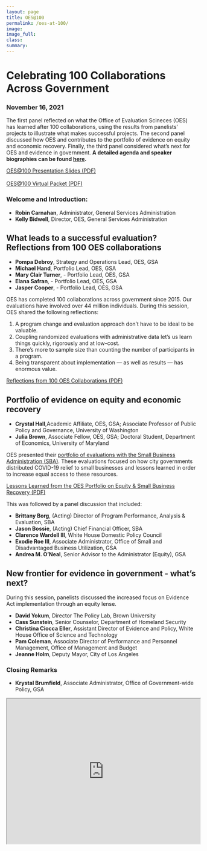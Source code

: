 ```yaml
---
layout: page
title: OES@100
permalink: /oes-at-100/
image:
image_full: 
class:
summary: 
---
```

# Celebrating 100 Collaborations Across Government 
### November 16, 2021 
The first panel reflected on what the Office of Evaluation Scineces (OES) has learned after 100 collaborations, using the results from panelists’ projects to illustrate what makes successful projects. The second panel discussed how OES and contributes to the portfolio of evidence on equity and economic recovery. Finally, the third panel considered what’s next for OES and evidence in government. **A detailed agenda and speaker biographies can be found <a href="http://oes.gsa.gov/assets/files/2021-OES-Fall-External-Event_Agenda.pdf" target="_blank">here</a>.** 

<a class="usa-button" href="https://oes.gsa.gov/assets/files/OES@100%20Virtual%20Packet.pdf" target="_blank">OES@100 Presentation Slides (PDF)</a>
<br><br>
<a class="usa-button" href="https://oes.gsa.gov/assets/files/OES@100%20Virtual%20Packet.pdf" target="_blank">OES@100 Virtual Packet (PDF)</a>

### Welcome and Introduction: 
 - **Robin Carnahan**, Administrator, General Services Administration
 - **Kelly Bidwell**, Director, OES, General Services Administration

## What leads to a successful evaluation? Reflections from 100 OES collaborations 
- **Pompa Debroy**, Strategy and Operations Lead, OES, GSA
- **Michael Hand**, Portfolio Lead, OES, GSA
- **Mary Clair Turner**, - Portfolio Lead, OES, GSA
- **Elana Safran**, - Portfolio Lead, OES, GSA
- **Jasper Cooper**, - Portfolio Lead, OES, GSA

OES has completed 100 collaborations across government since 2015. Our evaluations have involved over 44 million individuals. During this session, OES shared the following reflections: 
1. A program change and evaluation approach don’t have to be ideal to be valuable.
2. Coupling randomized evaluations with administrative data let’s us learn things quickly, rigorously and at low-cost. 
3. There’s more to sample size than counting the number of participants in a program.
4. Being transparent about implementation — as well as results — has enormous value.<br>

<a class="usa-button" href="http://oes.gsa.gov/assets/files/Reflections-from-100-OES-collaborations.pdf" target="_blank">Reflections from 100 OES Collaborations (PDF)</a><br>

## Portfolio of evidence on equity and economic recovery 
- **Crystal Hall**,Academic Affiliate, OES, GSA; Associate Professor of Public Policy and Governance, University of Washington
- **Julia Brown**, Associate Fellow, OES, GSA; Doctoral Student, Department of Economics, University of Maryland<br>

OES presented their <a href="https://oes.gsa.gov/small-business/" target="_blank">portfolio of evaluations with the Small Business Administration (SBA)</a>. These evaluations focused on how city governments distributed COVID-19 relief to small businesses and lessons learned in order to increase equal access to these resources. <br>

<a class="usa-button" href="http://oes.gsa.gov/assets/files/OES-small-business-access-and-equity-two-pager.pdf" target="_blank">Lessons Learned from the OES Portfolio on Equity & Small Business Recovery (PDF)</a><br>

This was followed by a panel discussion that included:
- **Brittany Borg**, (Acting) Director of Program Performance, Analysis & Evaluation, SBA
- **Jason Bossie**, (Acting) Chief Financial Officer, SBA
- **Clarence Wardell III**, White House Domestic Policy Council 
- **Exodie Roe III**, Associate Administrator, Office of Small and Disadvantaged Business Utilization, GSA
- **Andrea M. O’Neal**, Senior Advisor to the Administrator (Equity), GSA

## New frontier for evidence in government - what’s next?
During this session, panelists discussed the increased focus on Evidence Act implementation through an equity lense.  
- **David Yokum**, Director The Policy Lab, Brown University
- **Cass Sunstein**, Senior Counselor, Department of Homeland Security
- **Christina Ciocca Eller**, Assistant Director of Evidence and Policy, White House Office of Science and Technology
- **Pam Coleman**, Associate Director of Performance and Personnel Management, Office of Management and Budget
- **Jeanne Holm**, Deputy Mayor, City of Los Angeles  

### Closing Remarks
   - **Krystal Brumfield**, Associate Administrator, Office of Government-wide Policy, GSA

  <iframe src="https://www.youtube.com/embed/iPzguLOo89Y" width="512" height="384"></iframe>
